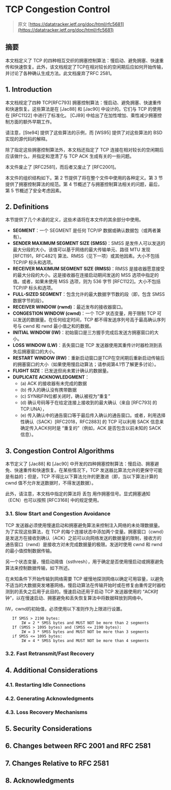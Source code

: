# TCP Congestion Control

> 原文 [https://datatracker.ietf.org/doc/html/rfc5681](https://datatracker.ietf.org/doc/html/rfc5681)

## 摘要

本文档定义了 TCP 的四种相互交织的拥塞控制算法：慢启动、避免拥塞、快速重传和快速恢复。此外，该文档规定了TCP在相对较长的空闲期后应如何开始传输，并讨论了各种确认生成方法。此文档废弃了RFC 2581。

## 1. Introduction

本文档规定了四种 TCP[RFC793] 拥塞控制算法：慢启动、避免拥塞、快速重传和快速恢复。这些算法是在 [Jac88] 和 [Jac90] 中设计的。它们与 TCP 的使用在 [RFC1122] 中进行了标准化。 [CJ89] 中给出了在加性增加、乘性减少拥塞控制方面的额外早期工作。

请注意，[Ste94] 提供了这些算法的示例，而 [WS95] 提供了对这些算法的 BSD 实现的源代码的解释。

除了指定这些拥塞控制算法外，本文档还指定了 TCP 连接在相对较长的空闲期后应该做什么，并指定和澄清了与 TCP ACK 生成有关的一些问题。

本文件废止了 [RFC2581]，而后者又废止了 [RFC2001]。

本文件的组织结构如下。第 2 节提供了将在整个文件中使用的各种定义。第 3 节提供了拥塞控制算法的规范。第 4 节概述了与拥塞控制算法相关的问题，最后，第 5 节概述了安全考虑因素。

## 2. Definitions

本节提供了几个术语的定义，这些术语将在本文件的其余部分中使用。

- **SEGMENT**：一个 SEGMENT 是任何 TCP/IP 数据或确认数据包（或两者兼有）。
- **SENDER MAXIMUM SEGMENT SIZE (SMSS)**：SMSS 是发件人可以发送的最大分段的大小。该值可以基于网络的最大传输单元、路径 MTU 发现 [RFC1191，RFC4821] 算法、RMSS（见下一项）或其他因素。大小不包括 TCP/IP 标头和选项。
- **RECEIVER MAXIMUM SEGMENT SIZE (RMSS)**：RMSS 是接收器愿意接受的最大分段的大小。这是接收器在连接启动期间发送的 MSS 选项中指定的值。或者，如果未使用 MSS 选项，则为 536 字节 [RFC1122]。大小不包括 TCP/IP 标头和选项。
- **FULL-SIZED SEGMENT**：包含允许的最大数据字节数的段（即，包含 SMSS 数据字节的段）。
- **RECEIVER WINDOW (rwnd)**：最近发布的接收器窗口。
- **CONGESTION WINDOW (cwnd)**：一个 TCP 状态变量，用于限制 TCP 可以发送的数据量。在任何给定时间，TCP 都不得发送序列号高于最高确认序列号与 cwnd 和 rwnd 最小值之和的数据。
- **INITIAL WINDOW (IW)**：初始窗口是三方握手完成后发送方拥塞窗口的大小。
- **LOSS WINDOW (LW)**：丢失窗口是 TCP 发送器使用其重传计时器检测到丢失后拥塞窗口的大小。
- **RESTART WINDOW (RW)**：重新启动窗口是TCP在空闲期后重新启动传输后的拥塞窗口的大小（如果使用慢启动算法；请参阅第4.1节了解更多讨论）。
- **FLIGHT SIZE**：已发送但尚未累计确认的数据量。
- **DUPLICATE ACKNOWLEDGMENT**：
  - (a) ACK 的接收器有未完成的数据
  - (b) 传入的确认没有携带数据
  - (c) SYN和FIN位都关闭时，确认被视为“重复”
  - (d) 确认号码等于在给定连接上接收到的最大确认（来自 [RFC793] 的 TCP.UNA），
  - (e) 传入确认中的通告窗口等于最后传入确认的通告窗口。或者，利用选择性确认（SACK）[RFC2018，RFC2883] 的 TCP 可以利用 SACK 信息来确定传入ACK何时是 “重复的”（例如，ACK 是否包含以前未知的 SACK 信息）。

## 3. Congestion Control Algorithms

本节定义了 [Jac88] 和 [Jac90] 中开发的四种拥塞控制算法：慢启动、拥塞避免、快速重传和快速恢复。在某些情况下，TCP 发送器比算法允许的更保守可能是有益的；但是，TCP 不得比以下算法允许的更激进（即，当以下算法计算的 cwnd 值不允许发送数据时，不得发送数据）。

此外，请注意，本文档中指定的算法将 丢包 用作拥塞信号。显式拥塞通知（ECN）也可以按照 [RFC3168] 中的规定使用。

### 3.1. Slow Start and Congestion Avoidance

TCP 发送器必须使用慢速启动和拥塞避免算法来控制注入网络的未处理数据量。为了实现这些算法，在 TCP 的每个连接状态中添加两个变量。拥塞窗口（cwnd）是发送方在接收到确认（ACK）之前可以向网络发送的数据量的限制，接收方的通告窗口（rwnd）是接收方对未完成数据量的极限。发送时使用 cwnd 和 rwnd 的最小值控制数据传输。

另一个状态变量，慢启动阈值（ssthresh），用于确定是否使用慢启动或拥塞避免算法来控制数据传输，如下所述。

在未知条件下开始传输到网络需要 TCP 缓慢地探测网络以确定可用容量，以避免不适当的大数据突发堵塞网络。慢启动算法在传输开始时或在修复由重传定时器检测到的丢失之后用于此目的。慢速启动还用于启动 TCP 发送器使用的 “ACK时钟”，以在慢速启动、拥塞避免和丢失恢复算法中将数据释放到网络中。

IW，cwnd的初始值，必须使用以下准则作为上限进行设置。

```
   If SMSS > 2190 bytes:
       IW = 2 * SMSS bytes and MUST NOT be more than 2 segments
   If (SMSS > 1095 bytes) and (SMSS <= 2190 bytes):
       IW = 3 * SMSS bytes and MUST NOT be more than 3 segments
   if SMSS <= 1095 bytes:
       IW = 4 * SMSS bytes and MUST NOT be more than 4 segments
```

### 3.2. Fast Retransmit/Fast Recovery



## 4. Additional Considerations


### 4.1. Restarting Idle Connections


### 4.2. Generating Acknowledgments


### 4.3. Loss Recovery Mechanisms

## 5. Security Considerations


## 6. Changes between RFC 2001 and RFC 2581


## 7. Changes Relative to RFC 2581
## 8. Acknowledgments

